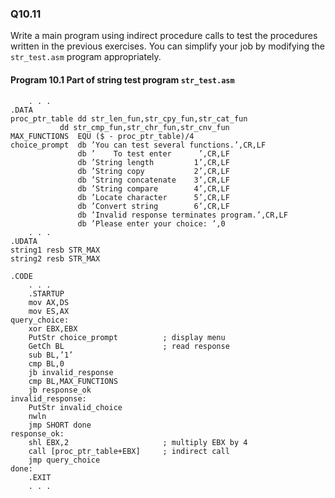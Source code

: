 
### Q10.11

Write a main program using indirect procedure calls to test the procedures written in the previous exercises. You can simplify your job by modifying the `str_test.asm` program appropriately.

#### Program 10.1 Part of string test program ```str_test.asm```
```assembly
	. . .
.DATA
proc_ptr_table dd str_len_fun,str_cpy_fun,str_cat_fun
	       dd str_cmp_fun,str_chr_fun,str_cnv_fun
MAX_FUNCTIONS  EQU ($ - proc_ptr_table)/4
choice_prompt  db ’You can test several functions.’,CR,LF
               db ’    To test enter      ’,CR,LF
               db ’String length         1’,CR,LF
               db ’String copy           2’,CR,LF
               db ’String concatenate    3’,CR,LF
               db ’String compare        4’,CR,LF
               db ’Locate character      5’,CR,LF
               db ’Convert string        6’,CR,LF
               db ’Invalid response terminates program.’,CR,LF
               db ’Please enter your choice: ’,0
	. . .
.UDATA
string1 resb STR_MAX
string2 resb STR_MAX

.CODE
	. . .
	.STARTUP
	mov AX,DS
	mov ES,AX
query_choice:
	xor EBX,EBX
	PutStr choice_prompt          ; display menu
	GetCh BL                      ; read response
	sub BL,’1’
	cmp BL,0
	jb invalid_response
	cmp BL,MAX_FUNCTIONS
	jb response_ok
invalid_response:
	PutStr invalid_choice
	nwln
	jmp SHORT done
response_ok:
	shl EBX,2                     ; multiply EBX by 4
	call [proc_ptr_table+EBX]     ; indirect call
	jmp query_choice
done:
	.EXIT
	. . .
```
